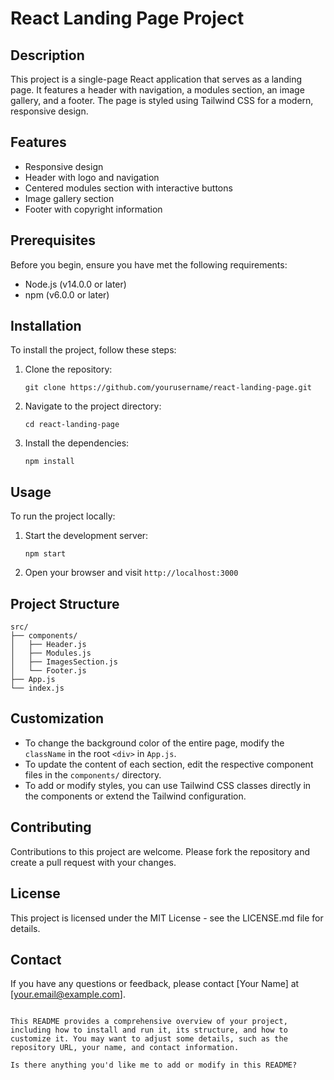 # React Landing Page Project

## Description
This project is a single-page React application that serves as a landing page. It features a header with navigation, a modules section, an image gallery, and a footer. The page is styled using Tailwind CSS for a modern, responsive design.

## Features
- Responsive design
- Header with logo and navigation
- Centered modules section with interactive buttons
- Image gallery section
- Footer with copyright information

## Prerequisites
Before you begin, ensure you have met the following requirements:
- Node.js (v14.0.0 or later)
- npm (v6.0.0 or later)

## Installation
To install the project, follow these steps:

1. Clone the repository:
   ```
   git clone https://github.com/yourusername/react-landing-page.git
   ```
2. Navigate to the project directory:
   ```
   cd react-landing-page
   ```
3. Install the dependencies:
   ```
   npm install
   ```

## Usage
To run the project locally:

1. Start the development server:
   ```
   npm start
   ```
2. Open your browser and visit `http://localhost:3000`

## Project Structure
```
src/
├── components/
│   ├── Header.js
│   ├── Modules.js
│   ├── ImagesSection.js
│   └── Footer.js
├── App.js
└── index.js
```

## Customization
- To change the background color of the entire page, modify the `className` in the root `<div>` in `App.js`.
- To update the content of each section, edit the respective component files in the `components/` directory.
- To add or modify styles, you can use Tailwind CSS classes directly in the components or extend the Tailwind configuration.

## Contributing
Contributions to this project are welcome. Please fork the repository and create a pull request with your changes.

## License
This project is licensed under the MIT License - see the LICENSE.md file for details.

## Contact
If you have any questions or feedback, please contact [Your Name] at [your.email@example.com].

```

This README provides a comprehensive overview of your project, including how to install and run it, its structure, and how to customize it. You may want to adjust some details, such as the repository URL, your name, and contact information.

Is there anything you'd like me to add or modify in this README?
